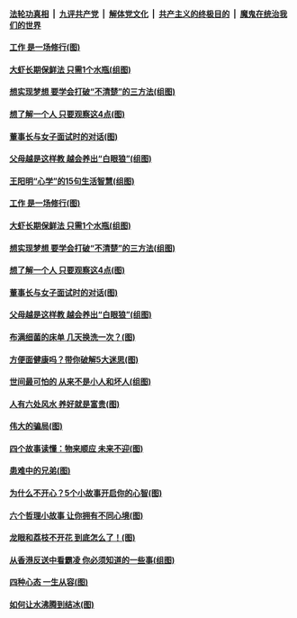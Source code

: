 ####  [法轮功真相](../../../../basic/blob/master/README.md?t=10030601) &nbsp;|&nbsp; [九评共产党](../../../../9ping.md/blob/master/README.md?t=10030601) &nbsp;|&nbsp; [解体党文化](../../../../jtdwh.md/blob/master/README.md?t=10030601)  &nbsp;|&nbsp; [共产主义的终极目的](../../../../gczydzjmd.md/blob/master/README.md?t=10030601) &nbsp;|&nbsp; [魔鬼在统治我们的世界](../../../../mgztzwmdsj.md/blob/master/README.md?t=10030601) 

#### [工作 是一场修行(图)](../pages/p8/909149.md?t=10030601) 

#### [大虾长期保鲜法 只需1个水瓶(组图)](../pages/p8/909194.md?t=10030601) 

#### [想实现梦想 要学会打破“不清楚”的三方法(组图)](../pages/p8/909181.md?t=10030601) 

#### [想了解一个人 只要观察这4点(图)](../pages/p8/909115.md?t=10030601) 

#### [董事长与女子面试时的对话(图)](../pages/p8/909096.md?t=10030601) 

#### [父母越是这样教 越会养出“白眼狼”(组图)](../pages/p8/908678.md?t=10030601) 

#### [王阳明“心学”的15句生活智慧(组图)](../pages/p8/909200.md?t=10030601) 

#### [工作 是一场修行(图)](../pages/p8/909149.md?t=10030601) 

#### [大虾长期保鲜法 只需1个水瓶(组图)](../pages/p8/909194.md?t=10030601) 

#### [想实现梦想 要学会打破“不清楚”的三方法(组图)](../pages/p8/909181.md?t=10030601) 

#### [想了解一个人 只要观察这4点(图)](../pages/p8/909115.md?t=10030601) 

#### [董事长与女子面试时的对话(图)](../pages/p8/909096.md?t=10030601) 

#### [父母越是这样教 越会养出“白眼狼”(组图)](../pages/p8/908678.md?t=10030601) 

#### [布满细菌的床单 几天换洗一次？(图)](../pages/p8/909106.md?t=10030601) 

#### [方便面健康吗？带你破解5大迷思(图)](../pages/p8/909001.md?t=10030601) 

#### [世间最可怕的 从来不是小人和坏人(组图)](../pages/p8/909014.md?t=10030601) 

#### [人有六处风水 养好就是富贵(图)](../pages/p8/908596.md?t=10030601) 

#### [伟大的骗局(图)](../pages/p8/908629.md?t=10030601) 

#### [四个故事读懂：物来顺应 未来不迎(图)](../pages/p8/908590.md?t=10030601) 

#### [患难中的兄弟(图)](../pages/p8/908413.md?t=10030601) 

#### [为什么不开心？5个小故事开启你的心智(图)](../pages/p8/908877.md?t=10030601) 

#### [六个哲理小故事 让你拥有不同心境(图)](../pages/p8/908622.md?t=10030601) 

#### [龙眼和荔枝不开花 到底怎么了！(图)](../pages/p8/908888.md?t=10030601) 

#### [从香港反送中看霸凌 你必须知道的一些事(组图)](../pages/p8/908799.md?t=10030601) 

#### [四种心态 一生从容(图)](../pages/p8/908587.md?t=10030601) 

#### [如何让水沸腾到结冰(图)](../pages/p8/908405.md?t=10030601) 

